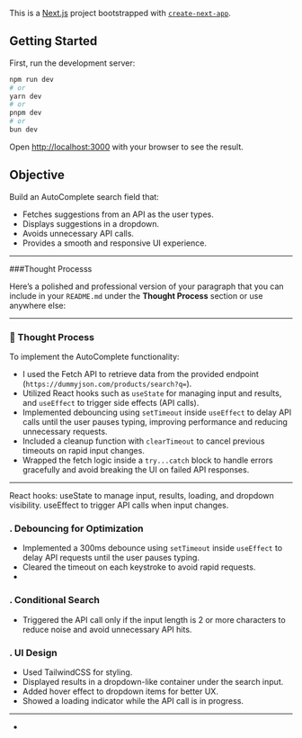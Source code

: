 This is a [Next.js](https://nextjs.org) project bootstrapped with [`create-next-app`](https://github.com/vercel/next.js/tree/canary/packages/create-next-app).

## Getting Started

First, run the development server:

```bash
npm run dev
# or
yarn dev
# or
pnpm dev
# or
bun dev
```

Open [http://localhost:3000](http://localhost:3000) with your browser to see the result.


##  Objective

Build an AutoComplete search field that:
- Fetches suggestions from an API as the user types.
- Displays suggestions in a dropdown.
- Avoids unnecessary API calls.
- Provides a smooth and responsive UI experience.

---


###Thought Processs

Here’s a polished and professional version of your paragraph that you can include in your `README.md` under the **Thought Process** section or use anywhere else:

---

### 🧠 Thought Process

To implement the AutoComplete functionality:

* I used the Fetch API to retrieve data from the provided endpoint (`https://dummyjson.com/products/search?q=`).
* Utilized React hooks such as `useState` for managing input and results, and `useEffect` to trigger side effects (API calls).
* Implemented debouncing using `setTimeout` inside `useEffect` to delay API calls until the user pauses typing, improving performance and reducing unnecessary requests.
* Included a cleanup function with `clearTimeout` to cancel previous timeouts on rapid input changes.
* Wrapped the fetch logic inside a `try...catch` block to handle errors gracefully and avoid breaking the UI on failed API responses.

---

 React hooks:
useState to manage input, results, loading, and dropdown visibility.
useEffect to trigger API calls when input changes.

### . Debouncing for Optimization
- Implemented a 300ms debounce using `setTimeout` inside `useEffect` to delay API requests until the user pauses typing.
- Cleared the timeout on each keystroke to avoid rapid requests.
- 
### . Conditional Search
- Triggered the API call only if the input length is 2 or more characters to reduce noise and avoid unnecessary API hits.

### . UI Design
- Used TailwindCSS for styling.
- Displayed results in a dropdown-like container under the search input.
- Added hover effect to dropdown items for better UX.
- Showed a loading indicator while the API call is in progress.

---
- 
